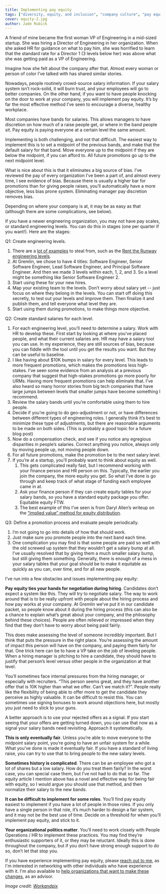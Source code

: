 ```yaml
---
title: Implementing pay equity
tags: ["diversity, equity, and inclusion", "company culture", "pay equity"]
cover: equity-2.jpg
author: Jade Rubick
---
```


A friend of mine became the first woman VP of Engineering in a mid-sized startup. She was hiring a Director of Engineering in her organization. When she asked HR for guidance on what to pay him, she was horrified to learn that the standard rate for a Director 1 (3 levels below her) was above what she was getting paid as a VP of Engineering.

Imagine how she felt about the company after that. Almost every woman or person of color I’ve talked with has shared similar stories. 

Nowadays, people routinely crowd-source salary information. If your salary system isn’t rock-solid, it will burn trust, and your employees will go to better companies. On the other hand, if you want to have people knocking on the door to work at your company, you will implement pay equity. It’s by far the most effective method I’ve seen to encourage a diverse, healthy workplace. 

Most companies have bands for salaries. This allows managers to have discretion on how much of a raise people get, or where in the band people sit. Pay equity is paying everyone at a certain level the same amount.

Implementing is both challenging, and not that difficult. The easiest way to implement this is to set a midpoint of the previous bands, and make that the default salary for that band. Move everyone up to the midpoint if they are below the midpoint, if you can afford to. All future promotions go up to the next midpoint level. 

What is nice about this is that it eliminates a big source of bias. I’ve reviewed the pay of every organization I’ve been a part of, and almost every time, I see evidence of bias. Because there is usually a higher bar for promotions than for giving people raises, you’ll automatically have a more objective, less bias prone system. Eliminating manager pay discretion removes bias.

Depending on where your company is at, it may be as easy as that (although there are some complications, see below). 

If you have a newer engineering organization, you may not have pay scales, or standard engineering levels. You can do this in stages (one per quarter if you want!). Here are the stages: 

Q1: Create engineering levels. 

1. There are a [lot of examples](https://www.progression.fyi/) to steal from, such as the [Rent the Runway engineering levels](https://dresscode.renttherunway.com/blog/ladder). 
2. At Gremlin, we chose to have 4 titles: Software Engineer, Senior Software Engineer, Lead Software Engineer, and Principal Software Engineer. And then we made 3 levels within each, 1, 2, and 3. So a level might be something like Senior Software Engineer 2. 
3. Start using these for your new hires. 
4. Map your existing team to the levels. Don’t worry about salary yet -- just focus on where they belong in the levels. You can start off doing this secretly, to test out your levels and improve them. Then finalize it and publish them, and tell everyone what level they are.
5. Start using them during promotions, to make things more objective. 

Q2: Create standard salaries for each level. 

1. For each engineering level, you’ll need to determine a salary. Work with HR to develop these. First start by looking at where you’ve placed people, and what their current salaries are. HR may have a salary tool you can use. In my experience, they are still sources of bias, because you can fiddle with the tool until you get the results you want. But they can be useful to baseline.
2. I like having about $10K bumps in salary for every level. This leads to more frequent promotions, which makes the promotions less high-stakes. I’ve seen some evidence from an analysis at a previous company that suggest that high-stakes promotions go more poorly for URMs. Having more frequent promotions can help eliminate that. I’ve also heard so many horror stories from big tech companies that have large jumps between levels that smaller jumps have become something I recommend. 
3. Review the salary bands until you’re comfortable using them to hire people. 
4. Decide if you’re going to do geo-adjustment or not, or have differences between different types of engineering roles. I generally think it’s best to minimize these type of adjustments, but there are reasonable arguments to be made on both sides. (This is probably a good topic for a future blog post)
5. Now do a compensation check, and see if you notice any egregious disparities in people’s salaries. Correct anything you notice, always only by moving people up, not moving people down.
6. For all future promotions, make the promotion be to the next salary level.
7. If you’re at a startup, you’ll probably want to think about equity as well. 
    1. This gets complicated really fast, but I recommend working with your finance person and HR person on this. Typically, the earlier you join the company, the more equity you get. So what I’ve done is go through and keep track of what stage of funding each employee came in at. 
    2. Ask your finance person if they can create equity tables for your salary bands, so you have a standard equity package you offer. Equitable equity FTW.
    3. The best example of this I’ve seen is from Daryl Allen’s writeup on the [“implied value” method for equity distribution](https://www.google.com/url?q=https://medium.com/@darylll/how-to-measure-option-grants-implied-value-method-bbca1a05add7&sa=D&ust=1600819470014000&usg=AFQjCNFDt9QCYJ7eMEeKGTFpS8yiezSKRg).


Q3: Define a promotion process and evaluate people periodically.



1. I’m not going to go into details of how that should work.
2. Just make sure you promote people into the next band each time. 
3. One complication you may find is that some people are paid so well with the old screwed up system that they wouldn’t get a salary bump at all. I’ve usually resolved that by giving them a much smaller salary bump, but still giving them something. Generally, there is enough of a mess in your salary tables that your goal should be to make it equitable as quickly as you can, over time, and for all new people. 

I’ve run into a few obstacles and issues implementing pay equity:  


**Pay equity ties your hands for negotiation during hiring**. Candidates don’t expect a system like this. They will try to negotiate salary. The way to work around that is to be really upfront with people about the hiring process and how pay works at your company. At Gremlin we’ve put it in our candidate packet, so people know about it during the hiring process (this can also be a chance to explain what’s great about your company, and the philosophy behind these choices). People are often relieved or impressed when they find that they don’t have to worry about being paid fairly. 

This does make assessing the level of someone incredibly important. But I think that puts the pressure in the right place. You’re assessing the amount of impact this person will have on the company, and paying them fairly for that. One trick here can be to have a VP take on the job of leveling people. When a hiring manager is pitching to hire a candidate, they should have to justify that person’s level versus other people in the organization at that level. 

You’ll sometimes face internal pressures from the hiring manager, or especially with recruiters. “This person seems great, and they have another offer that is 10K higher than what we offer. Can’t we match it?”. People really like the flexibility of being able to offer more to get the candidate they perceive as highly valuable. It can be difficult to resist this. You can sometimes use signing bonuses to work around objections here, but mostly you just need to stick to your guns.  

A better approach is to use your rejected offers as a signal. If you start seeing that your offers are getting turned down, you can use that now as a signal your salary bands need revisiting. Approach it systematically.

**This is only eventually fair**. Unless you’re able to move everyone to the midpoint salary point, you’re going to have an unfair system for a while. What you’ve done is made it eventually fair. If you have a standard of living raise, you can try to use that to bring people to the new salary levels. 

**Sometimes history is complicated**. There can be an employee who got a lot of shares but a low salary. How do you treat them fairly? In the worst case, you can special case them, but I’ve not had to do that so far. The equity article I mention above has a novel and effective way for being fair with equity, so I would argue you should use that method, and then normalize their salary to the new bands. 

**It can be difficult to implement for some roles**. You’ll find pay equity easiest to implement if you have a lot of people in those roles. If you only have a single person in that role, it’s much harder to design a fair system, and it may not be the best use of time. Decide on a threshold for when you’ll implement pay equity, and stick to it.

**Your organizational politics matter**. You’ll need to work closely with People Operations / HR to implement these practices. You may find they’re enthusiastic supporters of it, or they may be reluctant. Ideally this is done throughout the company, but if you don’t have strong enough support to do so, don’t let that stop you.

If you have experience implementing pay equity, please [reach out to me](/contact), as I'm interested in networking with other individuals who have experience with it. I'm also available to [help organizations that want to make these changes](/about), as an advisor.

_Image credit: [Workandpix](https://pixabay.com/users/wokandapix-614097/)_